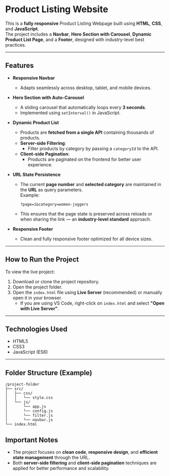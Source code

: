 # Product Listing Website

This is a **fully responsive** Product Listing Webpage built using **HTML**, **CSS**, and **JavaScript**.  
The project includes a **Navbar**, **Hero Section with Carousel**, **Dynamic Product List Page**, and a **Footer**, designed with industry-level best practices.

---

## Features

- **Responsive Navbar**

  - Adapts seamlessly across desktop, tablet, and mobile devices.

- **Hero Section with Auto-Carousel**

  - A sliding carousel that automatically loops every **3 seconds**.
  - Implemented using `setInterval()` in JavaScript.

- **Dynamic Product List**

  - Products are **fetched from a single API** containing thousands of products.
  - **Server-side Filtering**:
    - Filter products by category by passing a `categoryId` to the API.
  - **Client-side Pagination**:
    - Products are paginated on the frontend for better user experience.

- **URL State Persistence**

  - The current **page number** and **selected category** are maintained in the **URL** as query parameters.  
    Example:
    ```
    ?page=1&category=women-joggers
    ```
  - This ensures that the page state is preserved across reloads or when sharing the link — an **industry-level standard** approach.

- **Responsive Footer**
  - Clean and fully responsive footer optimized for all device sizes.

---

## How to Run the Project

To view the live project:

1. Download or clone the project repository.
2. Open the project folder.
3. Open the `index.html` file using **Live Server** (recommended) or manually open it in your browser.
   - If you are using VS Code, right-click on `index.html` and select **"Open with Live Server"**.

---

## Technologies Used

- HTML5
- CSS3
- JavaScript (ES6)

---

## Folder Structure (Example)

```
/project-folder
├── src/
│   ├── css/
│   │   └── style.css
│   └── js/
│       └── app.js
│       └── config.js
│       └── filter.js
│       └── navbar.js
└── index.html
```

## Important Notes

- The project focuses on **clean code**, **responsive design**, and **efficient state management** through the URL.
- Both **server-side filtering** and **client-side pagination** techniques are applied for better performance and scalability.
